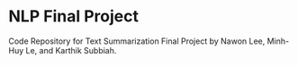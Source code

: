 # NLP Final Project
Code Repository for Text Summarization Final Project by Nawon Lee, Minh-Huy Le, and Karthik Subbiah.
